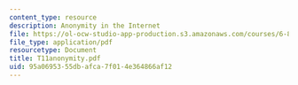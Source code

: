 ```yaml
---
content_type: resource
description: Anonymity in the Internet
file: https://ol-ocw-studio-app-production.s3.amazonaws.com/courses/6-829-computer-networks-fall-2002/95a0695355dbafca7f014e364866af12_T11anonymity.pdf
file_type: application/pdf
resourcetype: Document
title: T11anonymity.pdf
uid: 95a06953-55db-afca-7f01-4e364866af12
---
```

